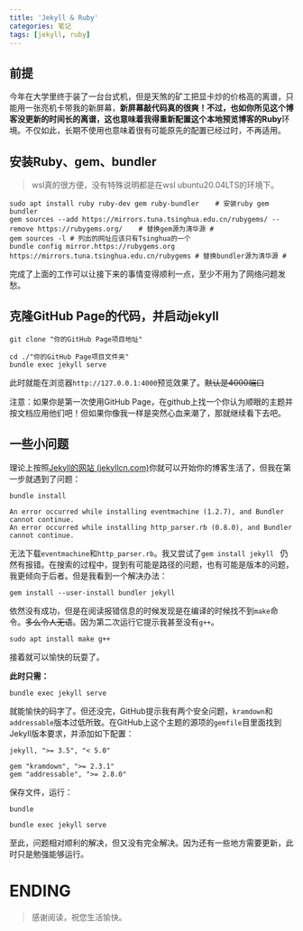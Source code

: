 ```yaml
---
title: 'Jekyll & Ruby'
categories: 笔记
tags: [jekyll, ruby]
---
```


## 前提

今年在大学里终于装了一台台式机，但是天煞的矿工把显卡炒的价格高的离谱，只能用一张亮机卡带我的新屏幕，**新屏幕敲代码真的很爽！**不过，也如你所见这个博客没更新的时间长的离谱，这也意味着我得重新配置这个本地预览博客的**Ruby**环境。不仅如此，长期不使用也意味着很有可能原先的配置已经过时，不再适用。

## 安装Ruby、gem、bundler

> wsl真的很方便，没有特殊说明都是在wsl ubuntu20.04LTS的环境下。

```shell
sudo apt install ruby ruby-dev gem ruby-bundler    # 安装ruby gem bundler
gem sources --add https://mirrors.tuna.tsinghua.edu.cn/rubygems/ --remove https://rubygems.org/    # 替换gem源为清华源 #
gem sources -l # 列出的网址应该只有Tsinghua的一个
bundle config mirror.https://rubygems.org https://mirrors.tuna.tsinghua.edu.cn/rubygems # 替换bundler源为清华源 #
```

完成了上面的工作可以让接下来的事情变得顺利一点，至少不用为了网络问题发愁。

## 克隆GitHub Page的代码，并启动jekyll

``` shell
git clone "你的GitHub Page项目地址"

cd ./"你的GitHub Page项目文件夹"
bundle exec jekyll serve
```

此时就能在浏览器`http://127.0.0.1:4000`预览效果了。~~默认是4000端口~~

注意：如果你是第一次使用GitHub Page，在github上找一个你认为顺眼的主题并按文档应用他们吧！但如果你像我一样是突然心血来潮了，那就继续看下去吧。

## 一些小问题

理论上按照[Jekyll的网站 (jekyllcn.com)](http://jekyllcn.com/)你就可以开始你的博客生活了，但我在第一步就遇到了问题：

``` shell
bundle install

An error occurred while installing eventmachine (1.2.7), and Bundler cannot continue.
An error occurred while installing http_parser.rb (0.8.0), and Bundler cannot continue.
```

无法下载`eventmachine`和`http_parser.rb`。我又尝试了`gem install jekyll ` 仍然有报错。在搜索的过程中，提到有可能是路径的问题，也有可能是版本的问题，我更倾向于后者。但是我看到一个解决办法：

```shell
gem install --user-install bundler jekyll
```

依然没有成功，但是在阅读报错信息的时候发现是在编译的时候找不到`make`命令。~~多么令人无语~~。因为第二次运行它提示我甚至没有`g++`。

```shell
sudo apt install make g++
```

接着就可以愉快的玩耍了。

**此时只需：**

```shell
bundle exec jekyll serve
```

就能愉快的码字了。但还没完，GitHub提示我有两个安全问题，`kramdown`和`addressable`版本过低所致。在GitHub上这个主题的源项的`gemfile`目里面找到Jekyll版本要求，并添加如下配置：

```ymal
jekyll, ">= 3.5", "< 5.0"

gem "kramdown", ">= 2.3.1"
gem "addressable", ">= 2.8.0"
```

保存文件，运行：

```shell
bundle

bundle exec jekyll serve
```

至此，问题相对顺利的解决，但又没有完全解决。因为还有一些地方需要更新，此时只是勉强能够运行。

# ENDING

> 感谢阅读，祝您生活愉快。
